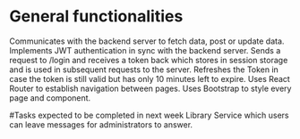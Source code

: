# General functionalities
Communicates with the backend server to fetch data, post or update data.
Implements JWT authentication in sync with the backend server. Sends a request to /login and receives a token back which stores in session storage and is used in subsequent requests to the server. Refreshes the Token in case the token is still valid but has only 10 minutes left to expire.
Uses React Router to establish navigation between pages.
Uses Bootstrap to style every page and component.


#Tasks expected to be completed in next week
Library Service which users can leave messages for administrators to answer.